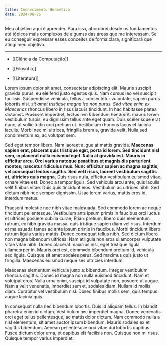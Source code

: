 ```yaml
---
title: Conhecimento Hermético
date: 2024-06-26
---
```


Meu objetivo aqui é aprender. Para isso, abordarei desde os fundamentos até tópicos mais complexos de algumas das áreas que me interessam. Se eu conseguir expressar esses conceitos de forma clara, significará que atingi meu objetivo.

---

- [[Ciência da Computação]]

- [[Filosofia]]

- [[Literatura]]



Lorem ipsum dolor sit amet, consectetur adipiscing elit. Mauris suscipit gravida purus, eu eleifend justo egestas quis. Nam cursus leo vel suscipit facilisis. Suspendisse vehicula, tellus a consectetur vulputate, sapien purus lobortis nisi, *sit amet tristique magna leo non purus. Sed vitae enim ex. Maecenas* rhoncus libero in risus iaculis tincidunt. In hac habitasse platea dictumst. Praesent imperdiet, lectus non bibendum hendrerit, mauris lorem vestibulum turpis, eu dignissim tellus ante eget quam. Duis scelerisque erat nunc, at sollicitudin orci pretium ut. Vestibulum rhoncus lacus et lacinia iaculis. Morbi nec mi ultrices, fringilla lorem a, gravida velit. Nulla sed condimentum ex, ac volutpat sem.

Sed eget tempor libero. Nam laoreet augue at mattis gravida. **Maecenas sapien erat, placerat quis tristique eget, porta id lorem. Sed tincidunt nisl sem, in placerat nulla euismod eget. Nulla at gravida est. Mauris in efficitur arcu. Orci varius natoque penatibus et magnis dis parturient montes, nascetur ridiculus mus. Nunc efficitur sapien ac magna sagittis, vel consequat lectus sagittis. Sed velit risus, laoreet vestibulum sagittis at, ultricies quis magna.** Duis risus nulla, efficitur vestibulum euismod vitae, ornare vitae est. Donec a tempor ligula. Sed vehicula arcu ante, quis iaculis velit finibus vitae. Duis quis tincidunt eros. Vestibulum ac ultrices nibh. Sed dictum nibh nec semper dignissim. Ut ac lorem varius, mattis eros id, interdum metus.

Praesent molestie nec nibh vitae malesuada. Sed commodo lorem ac neque tincidunt pellentesque. Vestibulum ante ipsum primis in faucibus orci luctus et ultrices posuere cubilia curae; Etiam pretium, libero quis elementum rutrum, ex nibh gravida massa, quis tristique sapien diam vel risus. Interdum et malesuada fames ac ante ipsum primis in faucibus. Morbi tincidunt libero rutrum ligula varius mattis. Donec consequat tellus nibh. Sed dictum libero non magna bibendum ultrices. Nam at ligula non eros ullamcorper vulputate vitae vitae nibh. Donec placerat maximus nisi, eget tristique ligula ullamcorper in. Mauris orci est, commodo bibendum pretium id, vehicula sed ligula. Quisque sit amet sodales purus. Sed maximus quis justo ut fringilla. Maecenas euismod neque sed ultricies interdum.

Maecenas elementum vehicula justo at bibendum. Integer vestibulum rhoncus sagittis. Donec id magna non nulla euismod tincidunt. Nam et volutpat eros. Nulla urna enim, suscipit id vulputate non, posuere ut augue. Nam a velit venenatis, imperdiet sem et, sodales diam. Nullam id mollis diam. Curabitur vel vestibulum nisl. Donec finibus mollis sem, quis tempus augue lacinia quis.

In consequat nulla nec bibendum lobortis. Duis id aliquam tellus. In blandit pharetra enim id dictum. Vestibulum nec imperdiet magna. Donec venenatis orci eget tellus pellentesque, ac mattis dolor dictum. Nam commodo nulla a nisl elementum, sit amet auctor ipsum bibendum. Mauris sodales ex et sagittis bibendum. Aenean pellentesque orci vitae dui lobortis dapibus. Fusce dictum dolor urna, et dapibus elit facilisis non. Quisque non mi risus. Quisque tempor varius imperdiet. 